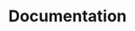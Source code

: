 ---
layout: default
title: Documentation
permalink: /docs/
banner:
  - collection: qatar
    pid: obj2
    zoom: 1
    y: top
    x: center
---